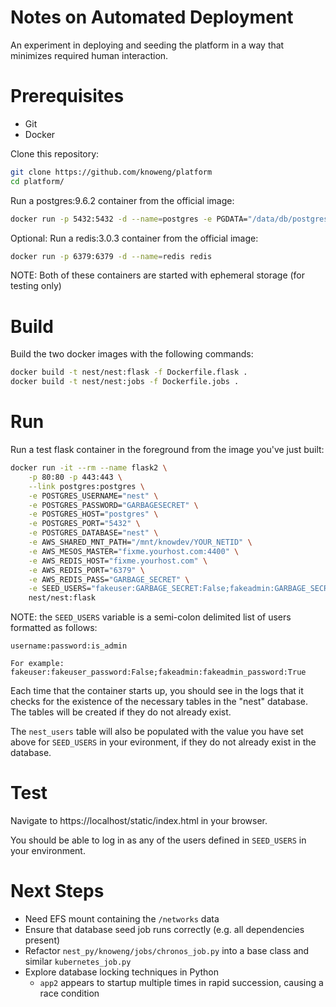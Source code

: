 # Notes on Automated Deployment
An experiment in deploying and seeding the platform in a way that minimizes required human interaction.

# Prerequisites
* Git
* Docker

Clone this repository:
```bash
git clone https://github.com/knoweng/platform
cd platform/
```

Run a postgres:9.6.2 container from the official image:
```bash
docker run -p 5432:5432 -d --name=postgres -e PGDATA="/data/db/postgres" -e POSTGRES_USER="nest" -e POSTGRES_PASSWORD="GARBAGESECRET" postgres:9.6.2
```

Optional: Run a redis:3.0.3 container from the official image:
```bash
docker run -p 6379:6379 -d --name=redis redis
```

NOTE: Both of these containers are started with ephemeral storage (for testing only)

# Build
Build the two docker images with the following commands:
```bash
docker build -t nest/nest:flask -f Dockerfile.flask .
docker build -t nest/nest:jobs -f Dockerfile.jobs .
```

# Run
Run a test flask container in the foreground from the image you've just built:
```bash
docker run -it --rm --name flask2 \
    -p 80:80 -p 443:443 \
    --link postgres:postgres \
    -e POSTGRES_USERNAME="nest" \
    -e POSTGRES_PASSWORD="GARBAGESECRET" \
    -e POSTGRES_HOST="postgres" \
    -e POSTGRES_PORT="5432" \
    -e POSTGRES_DATABASE="nest" \
    -e AWS_SHARED_MNT_PATH="/mnt/knowdev/YOUR_NETID" \
    -e AWS_MESOS_MASTER="fixme.yourhost.com:4400" \
    -e AWS_REDIS_HOST="fixme.yourhost.com" \
    -e AWS_REDIS_PORT="6379" \
    -e AWS_REDIS_PASS="GARBAGE_SECRET" \
    -e SEED_USERS="fakeuser:GARBAGE_SECRET:False;fakeadmin:GARBAGE_SECRET:True" \
    nest/nest:flask
```
NOTE: the `SEED_USERS` variable is a semi-colon delimited list of users formatted as follows:
```
username:password:is_admin

For example:
fakeuser:fakeuser_password:False;fakeadmin:fakeadmin_password:True
```

Each time that the container starts up, you should see in the logs that it checks for the existence of the necessary tables in the "nest" database. The tables will be created if they do not already exist.

The `nest_users` table will also be populated with the value you have set above for `SEED_USERS` in your evironment, if they do not already exist in the database.

# Test
Navigate to https://localhost/static/index.html in your browser.

You should be able to log in as any of the users defined in `SEED_USERS` in your environment.

# Next Steps
* Need EFS mount containing the `/networks` data
* Ensure that database seed job runs correctly (e.g. all dependencies present)
* Refactor `nest_py/knoweng/jobs/chronos_job.py` into a base class and similar `kubernetes_job.py`
* Explore database locking techniques in Python
    * `app2` appears to startup multiple times in rapid succession, causing a race condition
